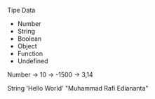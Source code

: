 Tipe Data 
- Number
- String 
- Boolean 
- Object 
- Function 
- Undefined

Number 
-> 10
-> -1500
-> 3,14

String 
'Hello World'
"Muhammad Rafi Ediananta"